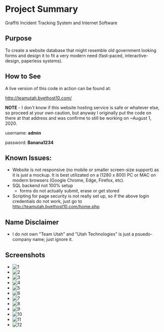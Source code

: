 # Project Summary
Graffiti Incident Tracking System and Internet Software

## Purpose
To create a website database that might resemble old government looking forms and design it to fit a very modern need (fast-paced, interactive-design, paperless systems).

## How to See
A live version of this code in action can be found at: 

http://teamutah.byethost10.com/ 

**NOTE** - I don't know if this website hosting service is safe or whatever else, so proceed at your own caution, but anyway I originally put the code on there at that address and was confirme to still be working on ~August 1, 2020.

username: **admin**

password: **Banana1234**

## Known Issues:
- Website is not responsive (no mobile or smaller screen-size support) as it is just a mockup. It is best utilizated on a (1280 x 800) PC or MAC on modern browsers (Google Chrome, Edge, Firefox, etc).
- SQL backend not 100% setup
  - forms do not actually submit, erase or get stored
- Scripting for page security is not really set up, so if the above login credentials do not work, just go to http://teamutah.byethost10.com/home.php

## Name Disclaimer
- I do not own "Team Utah" and "Utah Technologies" is just a psuedo-company name; just ignore it.

## Screenshots
- ![1](https://i.imgur.com/q2KSJQX.png)
- ![2](https://i.imgur.com/k3zmXgy.png)
- ![3](https://i.imgur.com/fFAaXqT.png)
- ![4](https://i.imgur.com/q7zUtmm.png)
- ![5](https://i.imgur.com/uXw5VdN.png)
- ![6](https://i.imgur.com/FC6n7x1.png)
- ![7](https://i.imgur.com/maaeuiA.png)
- ![8](https://i.imgur.com/b5DD7Fl.png)
- ![9](https://i.imgur.com/DFVkyql.png)
- ![10](https://i.imgur.com/dLdV3jo.png)
- ![11](https://i.imgur.com/ucCawes.png)
- ![12](https://i.imgur.com/glSNqtA.png)
